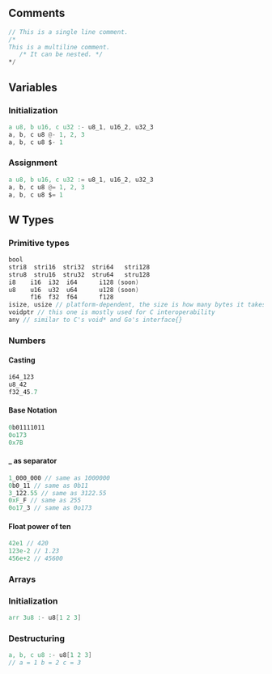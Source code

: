 ## Comments
```v
// This is a single line comment.
/*
This is a multiline comment.
   /* It can be nested. */
*/
```
## Variables
### Initialization
```v
a u8, b u16, c u32 :- u8_1, u16_2, u32_3
a, b, c u8 @- 1, 2, 3
a, b, c u8 $- 1
```
### Assignment
```v
a u8, b u16, c u32 := u8_1, u16_2, u32_3
a, b, c u8 @= 1, 2, 3
a, b, c u8 $= 1
```
## W Types
### Primitive types
```v ignore
bool
stri8  stri16  stri32  stri64   stri128
stru8  stru16  stru32  stru64   stru128
i8    i16  i32  i64      i128 (soon)
u8    u16  u32  u64      u128 (soon)
      f16  f32  f64      f128
isize, usize // platform-dependent, the size is how many bytes it takes to reference any location in memory
voidptr // this one is mostly used for C interoperability
any // similar to C's void* and Go's interface{}
```
### Numbers
#### Casting
```v
i64_123
u8_42
f32_45.7
```
#### Base Notation
```v
0b01111011
0o173
0x7B
```
#### _ as separator
```v
1_000_000 // same as 1000000
0b0_11 // same as 0b11
3_122.55 // same as 3122.55
0xF_F // same as 255
0o17_3 // same as 0o173
```
#### Float power of ten
```v
42e1 // 420
123e-2 // 1.23
456e+2 // 45600
```
### Arrays
### Initialization
```v
arr 3u8 :- u8[1 2 3]
```
### Destructuring
```v
a, b, c u8 :- u8[1 2 3]
// a = 1 b = 2 c = 3
```

